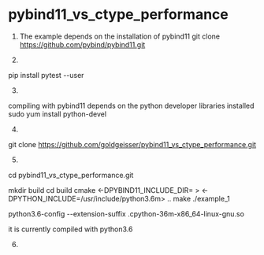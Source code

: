 # pybind11_vs_ctype_performance


1) The example depends on the installation of pybind11
git clone https://github.com/pybind/pybind11.git

2)
pip install pytest --user

3)
compiling with pybind11 depends on the python developer libraries installed
sudo yum install python-devel

4)
git clone https://github.com/goldgeisser/pybind11_vs_ctype_performance.git

5)
cd pybind11_vs_ctype_performance.git

mkdir build
cd build
cmake <-DPYBIND11_INCLUDE_DIR=<LOCATION of pybind install> > <-DPYTHON_INCLUDE=/usr/include/python3.6m> ..
make
./example_1


python3.6-config --extension-suffix
.cpython-36m-x86_64-linux-gnu.so

it is currently compiled with python3.6

6)
